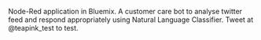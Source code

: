 Node-Red application in Bluemix.
A customer care bot to analyse twitter feed and respond appropriately using Natural Language Classifier.
Tweet at @teapink_test to test.
